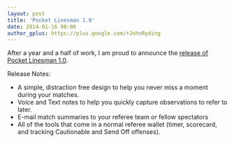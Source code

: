 ```yaml
---
layout: post
title: 'Pocket Linesman 1.0'
date: 2014-01-16 08:00
author_gplus: https://plus.google.com/+JohnRyding
---
```


After a year and a half of work, I am proud to announce the [release of Pocket Linesman 1.0](https://itunes.apple.com/us/app/pocket-linesman-referee-wallet/id712375993?ls=1&mt=8).

Release Notes:

* A simple, distraction free design to help you never miss a moment during your matches.
* Voice and Text notes to help you quickly capture observations to refer to later.
* E-mail match summaries to your referee team or fellow spectators
* All of the tools that come in a normal referee wallet (timer, scorecard, and tracking Cautionable and Send Off offenses).